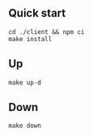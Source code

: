 ## Quick start
```
cd ./client && npm ci
make install
```

## Up
```
make up-d
```

## Down
```
make down
```